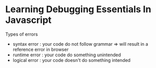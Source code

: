 # Learning Debugging Essentials In Javascript

Types of errors
- syntax error : your code do not follow grammar => will result in a reference error in browser
- runtime error : your code do something unintended
- logical error : your code doesn't do something intended